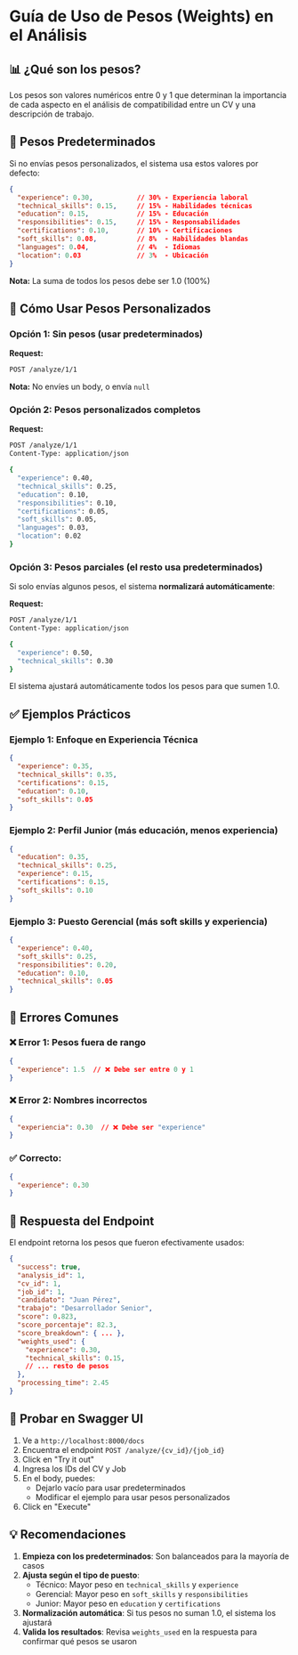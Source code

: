 # Guía de Uso de Pesos (Weights) en el Análisis

## 📊 ¿Qué son los pesos?

Los pesos son valores numéricos entre 0 y 1 que determinan la importancia de cada aspecto en el análisis de compatibilidad entre un CV y una descripción de trabajo.

## 🎯 Pesos Predeterminados

Si no envías pesos personalizados, el sistema usa estos valores por defecto:

```json
{
  "experience": 0.30,           // 30% - Experiencia laboral
  "technical_skills": 0.15,     // 15% - Habilidades técnicas
  "education": 0.15,            // 15% - Educación
  "responsibilities": 0.15,     // 15% - Responsabilidades
  "certifications": 0.10,       // 10% - Certificaciones
  "soft_skills": 0.08,          // 8%  - Habilidades blandas
  "languages": 0.04,            // 4%  - Idiomas
  "location": 0.03              // 3%  - Ubicación
}
```

**Nota:** La suma de todos los pesos debe ser 1.0 (100%)

## 🔧 Cómo Usar Pesos Personalizados

### Opción 1: Sin pesos (usar predeterminados)

**Request:**
```bash
POST /analyze/1/1
```

**Nota:** No envíes un body, o envía `null`

### Opción 2: Pesos personalizados completos

**Request:**
```bash
POST /analyze/1/1
Content-Type: application/json

{
  "experience": 0.40,
  "technical_skills": 0.25,
  "education": 0.10,
  "responsibilities": 0.10,
  "certifications": 0.05,
  "soft_skills": 0.05,
  "languages": 0.03,
  "location": 0.02
}
```

### Opción 3: Pesos parciales (el resto usa predeterminados)

Si solo envías algunos pesos, el sistema **normalizará automáticamente**:

**Request:**
```bash
POST /analyze/1/1
Content-Type: application/json

{
  "experience": 0.50,
  "technical_skills": 0.30
}
```

El sistema ajustará automáticamente todos los pesos para que sumen 1.0.

## ✅ Ejemplos Prácticos

### Ejemplo 1: Enfoque en Experiencia Técnica
```json
{
  "experience": 0.35,
  "technical_skills": 0.35,
  "certifications": 0.15,
  "education": 0.10,
  "soft_skills": 0.05
}
```

### Ejemplo 2: Perfil Junior (más educación, menos experiencia)
```json
{
  "education": 0.35,
  "technical_skills": 0.25,
  "experience": 0.15,
  "certifications": 0.15,
  "soft_skills": 0.10
}
```

### Ejemplo 3: Puesto Gerencial (más soft skills y experiencia)
```json
{
  "experience": 0.40,
  "soft_skills": 0.25,
  "responsibilities": 0.20,
  "education": 0.10,
  "technical_skills": 0.05
}
```

## 🚫 Errores Comunes

### ❌ Error 1: Pesos fuera de rango
```json
{
  "experience": 1.5  // ❌ Debe ser entre 0 y 1
}
```

### ❌ Error 2: Nombres incorrectos
```json
{
  "experiencia": 0.30  // ❌ Debe ser "experience"
}
```

### ✅ Correcto:
```json
{
  "experience": 0.30
}
```

## 📝 Respuesta del Endpoint

El endpoint retorna los pesos que fueron efectivamente usados:

```json
{
  "success": true,
  "analysis_id": 1,
  "cv_id": 1,
  "job_id": 1,
  "candidato": "Juan Pérez",
  "trabajo": "Desarrollador Senior",
  "score": 0.823,
  "score_porcentaje": 82.3,
  "score_breakdown": { ... },
  "weights_used": {
    "experience": 0.30,
    "technical_skills": 0.15,
    // ... resto de pesos
  },
  "processing_time": 2.45
}
```

## 🧪 Probar en Swagger UI

1. Ve a `http://localhost:8000/docs`
2. Encuentra el endpoint `POST /analyze/{cv_id}/{job_id}`
3. Click en "Try it out"
4. Ingresa los IDs del CV y Job
5. En el body, puedes:
   - Dejarlo vacío para usar predeterminados
   - Modificar el ejemplo para usar pesos personalizados
6. Click en "Execute"

## 💡 Recomendaciones

1. **Empieza con los predeterminados**: Son balanceados para la mayoría de casos
2. **Ajusta según el tipo de puesto**: 
   - Técnico: Mayor peso en `technical_skills` y `experience`
   - Gerencial: Mayor peso en `soft_skills` y `responsibilities`
   - Junior: Mayor peso en `education` y `certifications`
3. **Normalización automática**: Si tus pesos no suman 1.0, el sistema los ajustará
4. **Valida los resultados**: Revisa `weights_used` en la respuesta para confirmar qué pesos se usaron

